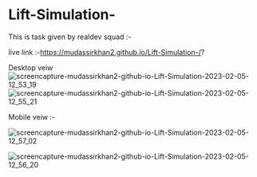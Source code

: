 # Lift-Simulation-

<!-- # Lift-Simulation
Create a web app where you can simulate lift mechanics for a client

# UI Example
![Lift Simulation Example](Lift-Simulation-Example.png "Lift Simulation Example")

# Requirements
  1. Have a page where you input the number of floors and lifts from the user
  2. An interactive UI is generated, where we have visual depictons of lifts and buttons on floors
  3. Upon clicking a particular button on the floor, a lift goes to that floor

  Milestone 1:
   - Data store that contains the state of your application data
   - JS Engine that is the controller for which lift goes where
   - Dumb UI that responds to controller's commands
   
  Milestone 2:
   - Lift having doors open in 2.5s, then closing in another 2.5s
   - Lift moving at 2s per floor
   - Lift stopping at every floor where it was called
   - Mobile friendly desi# Lift-Simulation
   Create a web app where you can simulate lift mechanics for a client
   
   # UI Example
   ![Lift Simulation Example](Lift-Simulation-Example.png "Lift Simulation Example")
   
   # Requirements
     1. Have a page where you input the number of floors and lifts from the user
     2. An interactive UI is generated, where we have visual depictons of lifts and buttons on floors
     3. Upon clicking a particular button on the floor, a lift goes to that floor
   
     Milestone 1:
      - Data store that contains the state of your application data
      - JS Engine that is the controller for which lift goes where
      - Dumb UI that responds to controller's commands
      
     Milestone 2::
      - Lift having doors open in 2.5s, then closing in another 2.5s
      - Lift moving at 2s per floor
      - Lift stopping at every floor where it was called
      - Mobile friendly design -->





This is task given by realdev squad :-

live link :-https://mudassirkhan2.github.io/Lift-Simulation-/?


Desktop veiw
![screencapture-mudassirkhan2-github-io-Lift-Simulation-2023-02-05-12_53_19](https://user-images.githubusercontent.com/106579572/216806931-766f0447-9527-4588-9561-061655e20db5.png)
![screencapture-mudassirkhan2-github-io-Lift-Simulation-2023-02-05-12_55_21](https://user-images.githubusercontent.com/106579572/216806957-31262791-90f4-496e-b856-a9ec57ddf437.png)

Mobile veiw :-


![screencapture-mudassirkhan2-github-io-Lift-Simulation-2023-02-05-12_57_02](https://user-images.githubusercontent.com/106579572/216807015-64482d99-bfed-4b86-b71d-8a27369e790e.png)

![screencapture-mudassirkhan2-github-io-Lift-Simulation-2023-02-05-12_56_20](https://user-images.githubusercontent.com/106579572/216806982-93a75ab3-3a55-43d7-bdb3-54157a9fe2ab.png)
